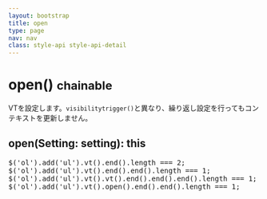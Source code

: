 ```yaml
---
layout: bootstrap
title: open
type: page
nav: nav
class: style-api style-api-detail
---
```


# open() <small><span class="label label-info">chainable</span></small>
VTを設定します。`visibilitytrigger()`と異なり、繰り返し設定を行ってもコンテキストを更新しません。

## open(Setting: setting): this

<pre class="sh brush: js;">
$('ol').add('ul').vt().end().length === 2;
$('ol').add('ul').vt().end().end().length === 1;
$('ol').add('ul').vt().vt().end().end().end().length === 1;
$('ol').add('ul').vt().open().end().end().length === 1;
</pre>

